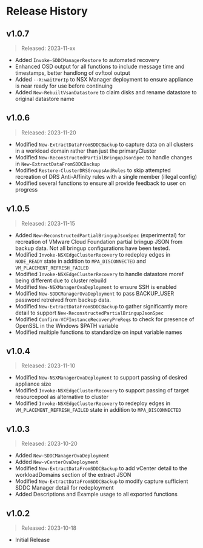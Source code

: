 # Release History

## v1.0.7

> Released: 2023-11-xx

- Added `Invoke-SDDCManagerRestore` to automated recovery
- Enhanced OSD output for all functions to include message time and timestamps, better handlong of ovftool output
- Added `--X:waitForIp` to NSX Manager deployment to ensure appliance is near ready for use before continuing
- Added `New-RebuiltVsanDatastore` to claim disks and rename datastore to original datastore name

## v1.0.6

> Released: 2023-11-20

- Modified `New-ExtractDataFromSDDCBackup` to capture data on all clusters in a workload domain rather than just the primaryCluster
- Modified `New-ReconstructedPartialBringupJsonSpec` to handle changes in `New-ExtractDataFromSDDCBackup`
- Modified `Restore-ClusterDRSGroupsAndRules` to skip attempted recreation of DRS Anti-Affinity rules with a single member (illegal config)
- Modified several functions to ensure all provide feedback to user on progress

## v1.0.5

> Released: 2023-11-15

- Added `New-ReconstructedPartialBringupJsonSpec` (experimental) for recreation of VMware Cloud Foundation partial bringup JSON from backup data. Not all bringup configurations have been tested.
- Modified `Invoke-NSXEdgeClusterRecovery` to redeploy edges in `NODE_READY` state in addition to `MPA_DISCONNECTED` and `VM_PLACEMENT_REFRESH_FAILED`
- Modified `Invoke-NSXEdgeClusterRecovery` to handle datastore moref being different due to cluster rebuild
- Modified `New-NSXManagerOvaDeployment` to ensure SSH is enabled
- Modified `New-SDDCManagerOvaDeployment` to pass BACKUP_USER password retreived from backup data.
- Modified `New-ExtractDataFromSDDCBackup` to gather significantly more detail to support `New-ReconstructedPartialBringupJsonSpec`
- Modified `Confirm-VCFInstanceRecoveryPreReqs` to check for presence of OpenSSL in the Windows $PATH variable
- Modified multiple functions to standardize on input variable names

## v1.0.4

> Released: 2023-11-10

- Modified `New-NSXManagerOvaDeployment` to support passing of desired appliance size
- Modified `Invoke-NSXEdgeClusterRecovery` to support passing of target resourcepool as alternative to cluster
- Modified `Invoke-NSXEdgeClusterRecovery` to redeploy edges in `VM_PLACEMENT_REFRESH_FAILED` state in addition to `MPA_DISCONNECTED`

## v1.0.3

> Released: 2023-10-20

- Added `New-SDDCManagerOvaDeployment`
- Added `New-vCenterOvaDeployment`
- Modified `New-ExtractDataFromSDDCBackup` to add vCenter detail to the workloadDomains section of the extract JSON
- Modified `New-ExtractDataFromSDDCBackup` to modify capture sufficient SDDC Manager detail for redeployment
- Added Descriptions and Example usage to all exported functions 

## v1.0.2

> Released: 2023-10-18

- Initial Release

